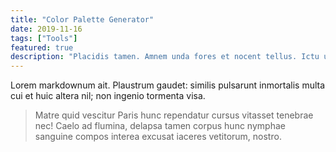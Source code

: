 ```yaml
---
title: "Color Palette Generator"
date: 2019-11-16
tags: ["Tools"]
featured: true
description: "Placidis tamen. Amnem unda fores et nocent tellus. Ictu undis offensi nostra nempe dextra quod, illa causa expositum, dat."
---
```


Lorem markdownum ait. Plaustrum gaudet: similis pulsarunt inmortalis multa cui et huic altera nil; non ingenio tormenta visa.

> Matre quid vescitur Paris hunc rependatur cursus vitasset tenebrae nec! Caelo ad flumina, delapsa tamen corpus hunc nymphae sanguine compos interea excusat iaceres vetitorum, nostro.

